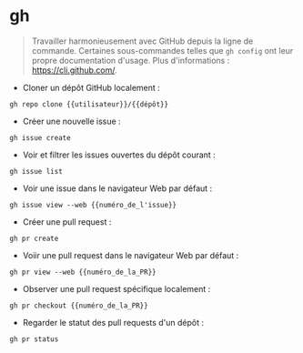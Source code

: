 # gh

> Travailler harmonieusement avec GitHub depuis la ligne de commande. Certaines sous-commandes telles que `gh config` ont leur propre documentation d'usage.
> Plus d'informations : <https://cli.github.com/>.

- Cloner un dépôt GitHub localement :

`gh repo clone {{utilisateur}}/{{dépôt}}`

- Créer une nouvelle issue :

`gh issue create`

- Voir et filtrer les issues ouvertes du dépôt courant :

`gh issue list`

- Voir une issue dans le navigateur Web par défaut :

`gh issue view --web {{numéro_de_l'issue}}`

- Créer une pull request :

`gh pr create`

- Voiir une pull request dans le navigateur Web par défaut :

`gh pr view --web {{numéro_de_la_PR}}`

- Observer une pull request spécifique localement :

`gh pr checkout {{numéro_de_la_PR}}`

- Regarder le statut des pull requests d'un dépôt :

`gh pr status`